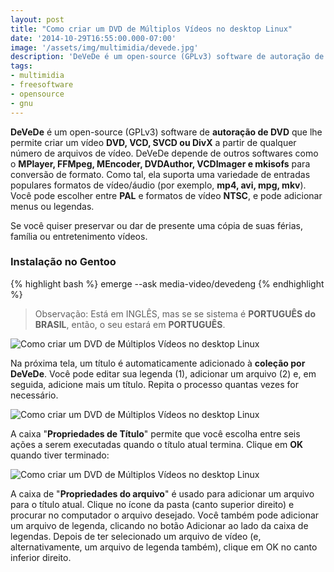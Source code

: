 ```yaml
---
layout: post
title: "Como criar um DVD de Múltiplos Vídeos no desktop Linux"
date: '2014-10-29T16:55:00.000-07:00'
image: '/assets/img/multimidia/devede.jpg'
description: 'DeVeDe é um open-source (GPLv3) software de autoração de DVD que lhe permite criar um vídeo DVD, VCD, SVCD ou DivX a partir de qualquer número de arquivos de vídeo.'
tags:
- multimidia
- freesoftware
- opensource
- gnu
---
```


__DeVeDe__ é um open-source (GPLv3) software de __autoração de DVD__ que lhe permite criar um vídeo __DVD, VCD, SVCD ou DivX__ a partir de qualquer número de arquivos de vídeo. DeVeDe depende de outros softwares como o __MPlayer, FFMpeg, MEncoder, DVDAuthor, VCDImager e mkisofs__ para conversão de formato. Como tal, ela suporta uma variedade de entradas populares formatos de vídeo/áudio (por exemplo, __mp4, avi, mpg, mkv__). Você pode escolher entre __PAL__ e formatos de vídeo __NTSC__, e pode adicionar menus ou legendas.

Se você quiser preservar ou dar de presente uma cópia de suas férias, família ou entretenimento vídeos.

### Instalação no Gentoo

{% highlight bash %}
emerge --ask media-video/devedeng
{% endhighlight %}

> Observação: Está em INGLÊS, mas se se sistema é __PORTUGUÊS do BRASIL__, então, o seu estará em __PORTUGUÊS__.

![Como criar um DVD de Múltiplos Vídeos no desktop Linux](https://farm4.staticflickr.com/3930/15366785019_b5fe164573_z.jpg "Como criar um DVD de Múltiplos Vídeos no desktop Linux")

Na próxima tela, um título é automaticamente adicionado à __coleção por DeVeDe__. Você pode editar sua legenda (1), adicionar um arquivo (2) e, em seguida, adicione mais um título. Repita o processo quantas vezes for necessário.

![Como criar um DVD de Múltiplos Vídeos no desktop Linux](https://farm4.staticflickr.com/3955/15550730461_e9d830ac64_z.jpg "Como criar um DVD de Múltiplos Vídeos no desktop Linux")

A caixa "__Propriedades de Título__" permite que você escolha entre seis ações a serem executadas quando o título atual termina. Clique em __OK__ quando tiver terminado:

![Como criar um DVD de Múltiplos Vídeos no desktop Linux](https://farm4.staticflickr.com/3928/15554250892_061ef87db3_o.jpg "Como criar um DVD de Múltiplos Vídeos no desktop Linux")

A caixa de "__Propriedades do arquivo__" é usado para adicionar um arquivo para o título atual. Clique no ícone da pasta (canto superior direito) e procurar no computador o arquivo desejado. Você também pode adicionar um arquivo de legenda, clicando no botão Adicionar ao lado da caixa de legendas. Depois de ter selecionado um arquivo de vídeo (e, alternativamente, um arquivo de legenda também), clique em OK no canto inferior direito.

<script async src="https://pagead2.googlesyndication.com/pagead/js/adsbygoogle.js"></script>

<!-- Informat -->
<ins class="adsbygoogle"
 style="display:block"
 data-ad-client="ca-pub-2838251107855362"
 data-ad-slot="2327980059"
 data-ad-format="auto"
 data-full-width-responsive="true"></ins>

<script>
(adsbygoogle = window.adsbygoogle || []).push({});
</script>

